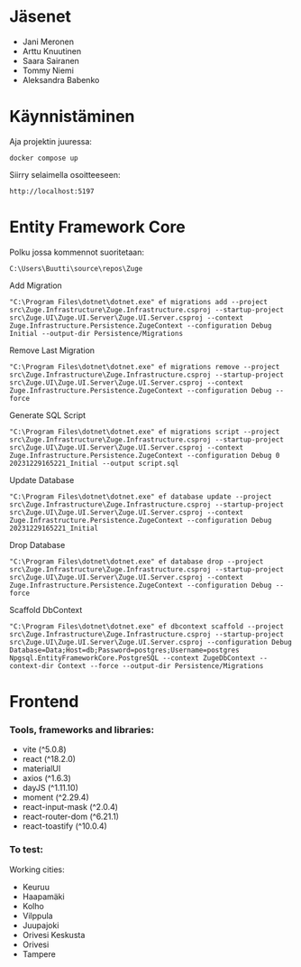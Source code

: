 # Jäsenet

- Jani Meronen
- Arttu Knuutinen
- Saara Sairanen
- Tommy Niemi
- Aleksandra Babenko

# Käynnistäminen

Aja projektin juuressa:
```
docker compose up
```

Siirry selaimella osoitteeseen:
```
http://localhost:5197
```

# Entity Framework Core

Polku jossa kommennot suoritetaan:
```
C:\Users\Buutti\source\repos\Zuge
```

Add Migration
```
"C:\Program Files\dotnet\dotnet.exe" ef migrations add --project src\Zuge.Infrastructure\Zuge.Infrastructure.csproj --startup-project src\Zuge.UI\Zuge.UI.Server\Zuge.UI.Server.csproj --context Zuge.Infrastructure.Persistence.ZugeContext --configuration Debug Initial --output-dir Persistence/Migrations
```

Remove Last Migration
```
"C:\Program Files\dotnet\dotnet.exe" ef migrations remove --project src\Zuge.Infrastructure\Zuge.Infrastructure.csproj --startup-project src\Zuge.UI\Zuge.UI.Server\Zuge.UI.Server.csproj --context Zuge.Infrastructure.Persistence.ZugeContext --configuration Debug --force
```

Generate SQL Script
```
"C:\Program Files\dotnet\dotnet.exe" ef migrations script --project src\Zuge.Infrastructure\Zuge.Infrastructure.csproj --startup-project src\Zuge.UI\Zuge.UI.Server\Zuge.UI.Server.csproj --context Zuge.Infrastructure.Persistence.ZugeContext --configuration Debug 0 20231229165221_Initial --output script.sql
```

Update Database
```
"C:\Program Files\dotnet\dotnet.exe" ef database update --project src\Zuge.Infrastructure\Zuge.Infrastructure.csproj --startup-project src\Zuge.UI\Zuge.UI.Server\Zuge.UI.Server.csproj --context Zuge.Infrastructure.Persistence.ZugeContext --configuration Debug 20231229165221_Initial
```

Drop Database
```
"C:\Program Files\dotnet\dotnet.exe" ef database drop --project src\Zuge.Infrastructure\Zuge.Infrastructure.csproj --startup-project src\Zuge.UI\Zuge.UI.Server\Zuge.UI.Server.csproj --context Zuge.Infrastructure.Persistence.ZugeContext --configuration Debug --force
```

Scaffold DbContext
```
"C:\Program Files\dotnet\dotnet.exe" ef dbcontext scaffold --project src\Zuge.Infrastructure\Zuge.Infrastructure.csproj --startup-project src\Zuge.UI\Zuge.UI.Server\Zuge.UI.Server.csproj --configuration Debug Database=Data;Host=db;Password=postgres;Username=postgres Npgsql.EntityFrameworkCore.PostgreSQL --context ZugeDbContext --context-dir Context --force --output-dir Persistence/Migrations
```

# Frontend

### Tools, frameworks and libraries:

- vite (^5.0.8)
- react (^18.2.0)
- materialUI
- axios (^1.6.3)
- dayJS (^1.11.10)
- moment (^2.29.4)
- react-input-mask (^2.0.4)
- react-router-dom (^6.21.1)
- react-toastify (^10.0.4)

### To test:

Working cities:

- Keuruu
- Haapamäki
- Kolho
- Vilppula
- Juupajoki
- Orivesi Keskusta
- Orivesi
- Tampere
